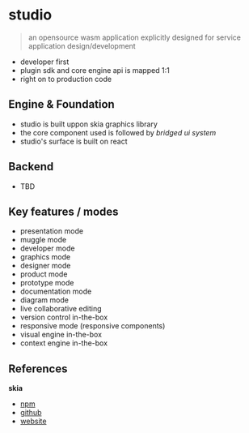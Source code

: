 # studio
> an opensource wasm application explicitly designed for service application design/development

- developer first
- plugin sdk and core engine api is mapped 1:1
- right on to production code


## Engine & Foundation
- studio is built uppon skia graphics library 
- the core component used is followed by *bridged ui system*
- studio's surface is built on react



## Backend
- TBD

## Key features / modes
- presentation mode
- muggle mode
- developer mode
- graphics mode
- designer mode
- product mode
- prototype mode
- documentation mode
- diagram mode
- live collaborative editing
- version control in-the-box
- responsive mode (responsive components)
- visual engine in-the-box
- context engine in-the-box


## References
**skia**
- [npm](https://www.npmjs.com/package/canvaskit-wasm)
- [github](https://github.com/google/skia/tree/master/modules/canvaskit)
- [website](https://skia.org/user/modules/canvaskit)